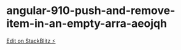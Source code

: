 # angular-910-push-and-remove-item-in-an-empty-arra-aeojqh

[Edit on StackBlitz ⚡️](https://stackblitz.com/edit/angular-910-push-and-remove-item-in-an-empty-arra-aeojqh)